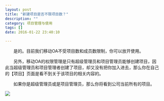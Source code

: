 ```yaml
---
layout: post
title: "新建项目是否不限项目数？"
description: ""
category: 项目管理与使用
tags: []
date: 2016-01-22 23:40:10

---
```

&#160; &#160; &#160; &#160;是的。目前我们移动OA不受项目数和成员数限制，你可以放开使用。

&#160; &#160; &#160; &#160;另外，移动OA的权限管理是只有超级管理员和项目管理员能够创建项目，因此当超级管理员和项目管理者创建了项目，却又没有把你加入进去，那么你在自己的【项目】页面是看不到关于该项目的相关内容的。

&#160; &#160; &#160; &#160;如果你是超级管理员或是项目管理员，那么你将看到公司当前所有的项目。

![](../../../oahelps_img/xiangmu_1.png)